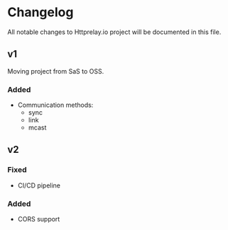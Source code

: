 # Changelog
All notable changes to Httprelay.io project will be documented in this file.

## v1
Moving project from SaS to OSS.

### Added
- Communication methods:
    - sync
    - link
    - mcast
    

## v2
### Fixed

- CI/CD pipeline

### Added

- CORS support 